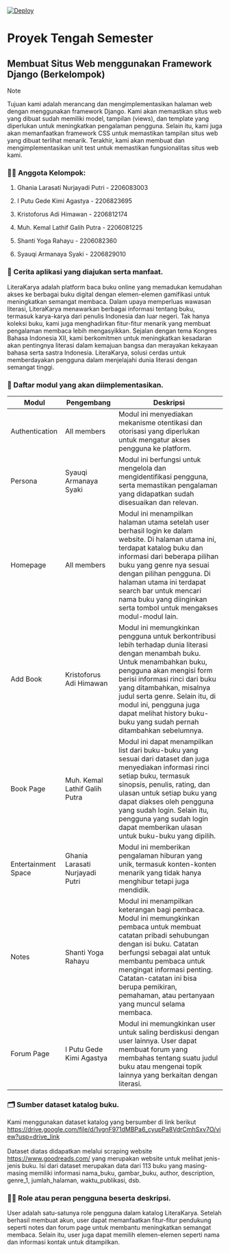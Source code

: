 [![Deploy](https://github.com/pbp-d03/literakarya/actions/workflows/dpl.yml/badge.svg)](https://github.com/pbp-d03/literakarya/actions/workflows/dpl.yml)

# Proyek Tengah Semester

## Membuat Situs Web menggunakan Framework Django (Berkelompok)

> [!NOTE] 
> Tujuan kami adalah merancang dan mengimplementasikan halaman web dengan menggunakan framework Django. Kami akan memastikan situs web yang dibuat sudah memiliki  model, tampilan (views), dan template yang diperlukan untuk meningkatkan pengalaman pengguna. Selain itu, kami juga akan memanfaatkan framework CSS untuk memastikan tampilan situs web yang dibuat terlihat menarik. Terakhir, kami akan membuat dan mengimplementasikan unit test untuk memastikan fungsionalitas situs web kami.

### :technologist: Anggota Kelompok:

1. Ghania Larasati Nurjayadi Putri - 2206083003

2. I Putu Gede Kimi Agastya - 2206823695

3. Kristoforus Adi Himawan - 2206812174

4. Muh. Kemal Lathif Galih Putra - 2206081225

5. Shanti Yoga Rahayu - 2206082360

6. Syauqi Armanaya Syaki - 2206829010


### :fairy: Cerita aplikasi yang diajukan serta manfaat.

LiteraKarya adalah platform baca buku online yang memadukan kemudahan akses ke berbagai buku digital dengan elemen-elemen gamifikasi untuk meningkatkan semangat membaca. Dalam upaya memperluas wawasan literasi, LiteraKarya menawarkan berbagai informasi tentang buku, termasuk karya-karya dari penulis Indonesia dan luar negeri. Tak hanya koleksi buku, kami juga menghadirkan fitur-fitur menarik yang membuat pengalaman membaca lebih mengasyikkan. Sejalan dengan tema Kongres Bahasa Indonesia XII, kami berkomitmen untuk meningkatkan kesadaran akan pentingnya literasi dalam kemajuan bangsa dan merayakan kekayaan bahasa serta sastra Indonesia. LiteraKarya, solusi cerdas untuk memberdayakan pengguna dalam menjelajahi dunia literasi dengan semangat tinggi.

### :notebook_with_decorative_cover: Daftar modul yang akan diimplementasikan.

| **Modul** | **Pengembang** | **Deskripsi** |
| ------------ | ------------ | ------------ |
| Authentication | All members | Modul ini menyediakan mekanisme otentikasi dan otorisasi yang diperlukan untuk mengatur akses pengguna ke platform. |
| Persona | Syauqi Armanaya Syaki | Modul ini berfungsi untuk mengelola dan mengidentifikasi pengguna, serta memastikan pengalaman yang didapatkan sudah disesuaikan dan relevan. |
| Homepage | All members | Modul ini menampilkan halaman utama setelah user berhasil login ke dalam website. Di halaman utama ini, terdapat katalog buku dan informasi dari beberapa pilihan buku yang genre nya sesuai dengan pilihan pengguna. Di halaman utama ini  terdapat search bar untuk mencari nama buku yang diinginkan serta tombol untuk mengakses modul-modul lain. |
| Add Book | Kristoforus Adi Himawan | Modul ini memungkinkan pengguna untuk berkontribusi lebih terhadap dunia literasi dengan menambah buku. Untuk menambahkan buku, pengguna akan mengisi form berisi informasi rinci dari buku yang ditambahkan, misalnya judul serta genre. Selain itu, di modul ini, pengguna juga dapat melihat history buku-buku yang sudah pernah ditambahkan sebelumnya. |
| Book Page | Muh. Kemal Lathif Galih Putra | Modul ini dapat menampilkan list dari buku-buku yang sesuai dari dataset dan juga menyediakan informasi rinci setiap buku, termasuk sinopsis, penulis, rating, dan ulasan untuk setiap buku yang dapat diakses oleh pengguna yang sudah login. Selain itu, pengguna yang sudah login dapat memberikan ulasan untuk buku-buku yang dipilih.  |
| Entertainment Space | Ghania Larasati Nurjayadi Putri | Modul ini memberikan pengalaman hiburan yang unik, termasuk konten-konten menarik yang tidak hanya menghibur tetapi juga mendidik.  |
| Notes | Shanti Yoga Rahayu | Modul ini menampilkan keterangan bagi pembaca.  Modul ini memungkinkan pembaca untuk membuat catatan pribadi sehubungan dengan isi buku.  Catatan berfungsi sebagai alat untuk membantu pembaca untuk mengingat informasi penting. Catatan-catatan ini bisa berupa pemikiran, pemahaman, atau pertanyaan yang muncul selama membaca.  |
| Forum Page | I Putu Gede Kimi Agastya | Modul ini memungkinkan user untuk saling berdiskusi dengan user lainnya. User dapat membuat forum yang membahas tentang suatu judul buku atau mengenai topik lainnya yang berkaitan dengan literasi. |

### :card_index_dividers: Sumber dataset katalog buku.
Kami menggunakan dataset katalog yang bersumber di link berikut
<br>
https://drive.google.com/file/d/1vgnF971dMBPa6_cyupPa8VdrCmhSxv7O/view?usp=drive_link  
<br>
Dataset diatas didapatkan melalui scraping website https://www.goodreads.com/ yang merupakan website untuk melihat jenis-jenis buku. Isi dari dataset merupakan data dari 113 buku yang masing-masing memiliki informasi nama_buku, gambar_buku, author, description, genre_1, jumlah_halaman, waktu_publikasi, dsb.


### :man_judge: Role atau peran pengguna beserta deskripsi.
User adalah satu-satunya role pengguna dalam katalog LiteraKarya. Setelah berhasil membuat akun, user dapat memanfaatkan fitur-fitur pendukung seperti notes dan forum page untuk membantu meningkatkan semangat membaca. Selain itu, user juga dapat memilih elemen-elemen seperti nama dan informasi kontak untuk ditampilkan.
